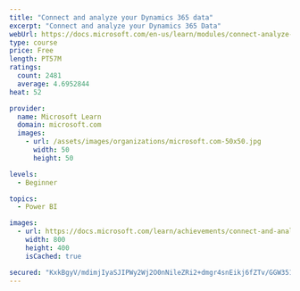 ```yaml
---
title: "Connect and analyze your Dynamics 365 data​"
excerpt: "Connect and analyze your Dynamics 365 Data​"
webUrl: https://docs.microsoft.com/en-us/learn/modules/connect-analyze-dynamics-365-data/
type: course
price: Free
length: PT57M
ratings:
  count: 2481
  average: 4.6952844
heat: 52

provider:
  name: Microsoft Learn
  domain: microsoft.com
  images:
    - url: /assets/images/organizations/microsoft.com-50x50.jpg
      width: 50
      height: 50

levels:
  - Beginner

topics:
  - Power BI

images:
  - url: https://docs.microsoft.com/learn/achievements/connect-and-analyze-your-microsoft-dynamics-365-data-social.png
    width: 800
    height: 400
    isCached: true

secured: "KxkBgyV/mdimjIyaSJIPWy2Wj2O0nNileZRi2+dmgr4snEikj6fZTv/GGW351ImNwPawfmgaHAjRMnJ4QSxy8UA8yIi8PobH2OEhfyBh9Yz+uyjYgHPSTYThqJft+dWpAmUsQuK0YMc/3VHZ1RZqKKY/9kdV3A13iD9+R0o85BMk08SMoI9WxWzJbIylPQ50UrK4Cpzf7roR5TXmPdiLGMcD3e1wySE7cE1ZBXkMwHsvce65xurV1iH1+naG1xLvNq7JAxUWa7pQXNh4HuuISDlWUq7zSAmvuA4ODfQFREX3lY1Gc/wls2XXv18lpr7AChO02vTNWtlvpEL4rFiT+Fnkupn/SwJN6LfJgRx8lN0X7DgME6JYO2t6fgYd5a+FY4QkMB1+cKvN70zctrGb/DKxbByDPnmuYr3PIBzkBLQ=;2m9CpHxZWxEptEJwBLp12Q=="
---
```



